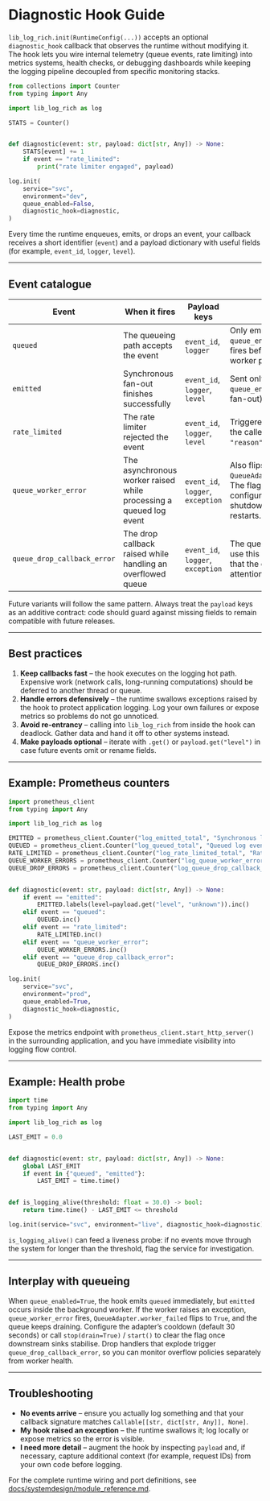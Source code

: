 # Diagnostic Hook Guide

`lib_log_rich.init(RuntimeConfig(...))` accepts an optional `diagnostic_hook` callback that observes the runtime without modifying it. The hook lets you wire internal telemetry (queue events, rate limiting) into metrics systems, health checks, or debugging dashboards while keeping the logging pipeline decoupled from specific monitoring stacks.

```python
from collections import Counter
from typing import Any

import lib_log_rich as log

STATS = Counter()


def diagnostic(event: str, payload: dict[str, Any]) -> None:
    STATS[event] += 1
    if event == "rate_limited":
        print("rate limiter engaged", payload)

log.init(
    service="svc",
    environment="dev",
    queue_enabled=False,
    diagnostic_hook=diagnostic,
)
```

Every time the runtime enqueues, emits, or drops an event, your callback receives a short identifier (`event`) and a payload dictionary with useful fields (for example, `event_id`, `logger`, `level`).

---

## Event catalogue

| Event                      | When it fires                                                          | Payload keys                                              | Notes |
|----------------------------|------------------------------------------------------------------------|-----------------------------------------------------------|-------|
| `queued`                   | The queueing path accepts the event                                   | `event_id`, `logger`                                      | Only emitted when `queue_enabled=True`; the hook fires before the background worker processes the event. |
| `emitted`                  | Synchronous fan-out finishes successfully                             | `event_id`, `logger`, `level`                             | Sent only when `queue_enabled=False` (immediate fan-out). |
| `rate_limited`             | The rate limiter rejected the event                                   | `event_id`, `logger`, `level`                             | Triggered regardless of queueing; the caller receives `{"ok": False, "reason": "rate_limited"}`. |
| `queue_worker_error`       | The asynchronous worker raised while processing a queued log event    | `event_id`, `logger`, `exception`                         | Also flips `QueueAdapter.worker_failed=True`. The flag auto-resets after the configured cooldown, on clean shutdowns, or when the adapter restarts. |
| `queue_drop_callback_error`| The drop callback raised while handling an overflowed queue           | `event_id`, `logger`, `exception`                         | The queue continues draining; use this signal to alert operators that the drop handler needs attention. |

Future variants will follow the same pattern. Always treat the `payload` keys as an additive contract: code should guard against missing fields to remain compatible with future releases.

---

## Best practices

1. **Keep callbacks fast** – the hook executes on the logging hot path. Expensive work (network calls, long-running computations) should be deferred to another thread or queue.
2. **Handle errors defensively** – the runtime swallows exceptions raised by the hook to protect application logging. Log your own failures or expose metrics so problems do not go unnoticed.
3. **Avoid re-entrancy** – calling into `lib_log_rich` from inside the hook can deadlock. Gather data and hand it off to other systems instead.
4. **Make payloads optional** – iterate with `.get()` or `payload.get("level")` in case future events omit or rename fields.

---

## Example: Prometheus counters

```python
import prometheus_client
from typing import Any

import lib_log_rich as log

EMITTED = prometheus_client.Counter("log_emitted_total", "Synchronous log events", ["level"])
QUEUED = prometheus_client.Counter("log_queued_total", "Queued log events")
RATE_LIMITED = prometheus_client.Counter("log_rate_limited_total", "Rate limited log events")
QUEUE_WORKER_ERRORS = prometheus_client.Counter("log_queue_worker_errors_total", "Queue worker failures")
QUEUE_DROP_ERRORS = prometheus_client.Counter("log_queue_drop_callback_errors_total", "Drop callback failures")


def diagnostic(event: str, payload: dict[str, Any]) -> None:
    if event == "emitted":
        EMITTED.labels(level=payload.get("level", "unknown")).inc()
    elif event == "queued":
        QUEUED.inc()
    elif event == "rate_limited":
        RATE_LIMITED.inc()
    elif event == "queue_worker_error":
        QUEUE_WORKER_ERRORS.inc()
    elif event == "queue_drop_callback_error":
        QUEUE_DROP_ERRORS.inc()

log.init(
    service="svc",
    environment="prod",
    queue_enabled=True,
    diagnostic_hook=diagnostic,
)
```

Expose the metrics endpoint with `prometheus_client.start_http_server()` in the surrounding application, and you have immediate visibility into logging flow control.

---

## Example: Health probe

```python
import time
from typing import Any

import lib_log_rich as log

LAST_EMIT = 0.0


def diagnostic(event: str, payload: dict[str, Any]) -> None:
    global LAST_EMIT
    if event in {"queued", "emitted"}:
        LAST_EMIT = time.time()


def is_logging_alive(threshold: float = 30.0) -> bool:
    return time.time() - LAST_EMIT <= threshold

log.init(service="svc", environment="live", diagnostic_hook=diagnostic)
```

`is_logging_alive()` can feed a liveness probe: if no events move through the system for longer than the threshold, flag the service for investigation.

---

## Interplay with queueing

When `queue_enabled=True`, the hook emits `queued` immediately, but `emitted` occurs inside the background worker. If the worker raises an exception, `queue_worker_error` fires, `QueueAdapter.worker_failed` flips to `True`, and the queue keeps draining. Configure the adapter’s cooldown (default 30 seconds) or call `stop(drain=True)` / `start()` to clear the flag once downstream sinks stabilise. Drop handlers that explode trigger `queue_drop_callback_error`, so you can monitor overflow policies separately from worker health.

---

## Troubleshooting

- **No events arrive** – ensure you actually log something and that your callback signature matches `Callable[[str, dict[str, Any]], None]`.
- **My hook raised an exception** – the runtime swallows it; log locally or expose metrics so the error is visible.
- **I need more detail** – augment the hook by inspecting `payload` and, if necessary, capture additional context (for example, request IDs) from your own code before logging.

For the complete runtime wiring and port definitions, see [docs/systemdesign/module_reference.md](docs/systemdesign/module_reference.md).
